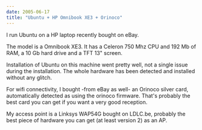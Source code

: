 ```yaml
---
date: 2005-06-17
title: "Ubuntu + HP Omnibook XE3 + Orinoco"
---
```


I run Ubuntu on a HP laptop recently bought on eBay.

The model is a Omnibook XE3.
It has a Celeron 750 Mhz CPU and 192 Mb of RAM, a 10 Gb hard drive and a TFT 13" screen.

Installation of Ubuntu on this machine went pretty well, not a single issue during the installation.
The whole hardware has been detected and installed without any glitch.

For wifi connectivity, I bought -from eBay as well- an Orinoco silver card, automatically detected as using the orinoco firmware. That's probably the best card you can get if you want a very good reception.

My access point is a Linksys WAP54G bought on LDLC.be, probably the best piece of hardware you can get (at least version 2) as an AP.
